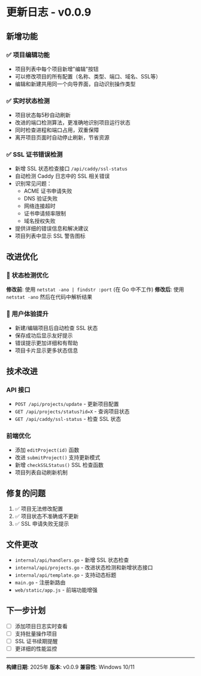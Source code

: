 # 更新日志 - v0.0.9

## 新增功能

### ✅ 项目编辑功能
- 项目列表中每个项目新增"编辑"按钮
- 可以修改项目的所有配置（名称、类型、端口、域名、SSL等）
- 编辑和新建共用同一个向导界面，自动识别操作类型

### ✅ 实时状态检测
- 项目状态每5秒自动刷新
- 改进的端口检测算法，更准确地识别项目运行状态
- 同时检查进程和端口占用，双重保障
- 离开项目页面时自动停止刷新，节省资源

### ✅ SSL 证书错误检测
- 新增 SSL 状态检查接口 `/api/caddy/ssl-status`
- 自动检测 Caddy 日志中的 SSL 相关错误
- 识别常见问题：
  - ACME 证书申请失败
  - DNS 验证失败  
  - 网络连接超时
  - 证书申请频率限制
  - 域名授权失败
- 提供详细的错误信息和解决建议
- 项目列表中显示 SSL 警告图标

## 改进优化

### 🔧 状态检测优化
**修改前**: 使用 `netstat -ano | findstr :port` (在 Go 中不工作)
**修改后**: 使用 `netstat -ano` 然后在代码中解析结果

### 🔧 用户体验提升
- 新建/编辑项目后自动检查 SSL 状态
- 保存成功后显示友好提示
- 错误提示更加详细和有帮助
- 项目卡片显示更多状态信息

## 技术改进

### API 接口
- `POST /api/projects/update` - 更新项目配置
- `GET /api/projects/status?id=X` - 查询项目状态
- `GET /api/caddy/ssl-status` - 检查 SSL 状态

### 前端优化
- 添加 `editProject(id)` 函数
- 改进 `submitProject()` 支持更新模式
- 新增 `checkSSLStatus()` SSL 检查函数
- 项目列表自动刷新机制

## 修复的问题

1. ✅ 项目无法修改配置
2. ✅ 项目状态不准确或不更新
3. ✅ SSL 申请失败无提示

## 文件更改

- `internal/api/handlers.go` - 新增 SSL 状态检查
- `internal/api/projects.go` - 改进状态检测和新增状态接口
- `internal/api/template.go` - 支持动态标题
- `main.go` - 注册新路由
- `web/static/app.js` - 前端功能增强

## 下一步计划

- [ ] 添加项目日志实时查看
- [ ] 支持批量操作项目
- [ ] SSL 证书续期提醒
- [ ] 更详细的性能监控

---

**构建日期**: 2025年
**版本**: v0.0.9
**兼容性**: Windows 10/11
